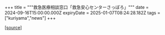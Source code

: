 +++
title = """救急医療相談窓口「救急安心センターさっぽろ」"""
date = 2024-09-16T15:00:00.000Z
expiryDate = 2025-01-07T08:24:28.182Z
tags = ["kuriyama","news"]
+++


[[source]](https://www.town.kuriyama.hokkaido.jp/soshiki/43/1791.html)
